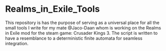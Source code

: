 # Realms_in_Exile_Tools
This repository is has the purpose of serving as a universal place for all the small tools I write for my mate @Jaco-Daan whom is working on the Realms in Exile mod for the steam game: Crusader Kings 3. The script is written to have a resemblance to a deterministic finite automata for seamless integration.
